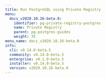 ```yaml
---
title: Run PostgreSQL using Private Registry
menu:
  docs_v2020.10.26-beta.0:
    identifier: pg-private-registry-postgres
    name: Private Registry
    parent: pg-postgres-guides
    weight: 35
menu_name: docs_v2020.10.26-beta.0
info:
  cli: v0.14.0-beta.5
  community: v0.14.0-beta.5
  enterprise: v0.1.0-beta.5
  installer: v0.14.0-beta.5
  version: v2020.10.26-beta.0
---
```


